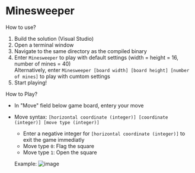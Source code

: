 # Minesweeper
How to use?
1. Build the solution (Visual Studio)
2. Open a terminal window
3. Navigate to the same directory as the compiled binary
4. Enter `Minesweeper` to play with default settings (width = height = 16, number of mines = 40) 
</br> Alternatively, enter `Minesweeper [board width] [board height] [number of mines]` to play with cumtom settings
6. Start playing!

How to Play?
- In "Move" field below game board, entery your move
- Move syntax: `[horizontal coordinate (integer)] [coordinate (integer)] [move type (integer)]`
  - Enter a negative integer for `[horizontal coordinate (integer)]` to exit the game immediatly
  - Move type `0`: Flag the square
  - Move type `1`: Open the square
  
  Example: 
![image](https://user-images.githubusercontent.com/98582814/220235147-9f7bed40-45da-422c-8e1a-ae333c17d830.png)
